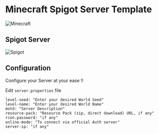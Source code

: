 # Minecraft Spigot Server Template
![Minecraft](https://staticg.sportskeeda.com/editor/2020/10/d4078-16035991086412-800.jpg)

## Spigot Server
![Spigot](https://static.spigotmc.org/img/spigot.png)

## Configuration

Configure your Server at your ease !!

Edit `server.properties` file

```
level-seed: "Enter your desired World Seed"
level-name: "Enter your desired World Name"
motd: "Server Description"
resource-pack: "Resource Pack (zip, direct download) URL, if any"
rcon.password: "if any"
online-mode: "To connect via official Auth server"
server-ip: "if any"
```


